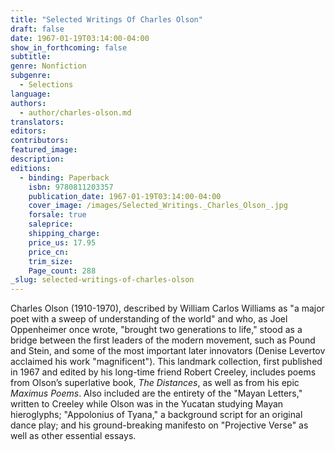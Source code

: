 ```yaml
---
title: "Selected Writings Of Charles Olson"
draft: false
date: 1967-01-19T03:14:00-04:00
show_in_forthcoming: false
subtitle:
genre: Nonfiction
subgenre:
  - Selections
language:
authors:
  - author/charles-olson.md
translators:
editors:
contributors:
featured_image:
description:
editions:
  - binding: Paperback
    isbn: 9780811203357
    publication_date: 1967-01-19T03:14:00-04:00
    cover_image: /images/Selected_Writings._Charles_Olson_.jpg
    forsale: true
    saleprice:
    shipping_charge:
    price_us: 17.95
    price_cn:
    trim_size:
    Page_count: 288
_slug: selected-writings-of-charles-olson
---
```


Charles Olson (1910-1970), described by William Carlos Williams as "a major poet with a sweep of understanding of the world" and who, as Joel Oppenheimer once wrote, "brought two generations to life," stood as a bridge between the first leaders of the modern movement, such as Pound and Stein, and some of the most important later innovators (Denise Levertov acclaimed his work "magnificent"). This landmark collection, first published in 1967 and edited by his long-time friend Robert Creeley, includes poems from Olson’s superlative book, _The Distances_, as well as from his epic _Maximus Poems_. Also included are the entirety of the "Mayan Letters," written to Creeley while Olson was in the Yucatan studying Mayan hieroglyphs; "Appolonius of Tyana," a background script for an original dance play; and his ground-breaking manifesto on "Projective Verse" as well as other essential essays.


